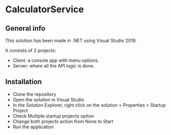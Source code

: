 # CalculatorService

## General info
This solution has been made in .NET using Visual Studio 2019.

It consists of 2 projects:
- Client: a console app with menu options.
- Server: where all the API logic is done.

## Installation
- Clone the repository
- Open the solution in Visual Studio
- In the Solution Explorer, right click on the solution > Properties > Startup Project
- Check Multiple startup projects option
- Change both projects action from None to Start
- Run the application
